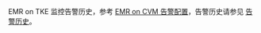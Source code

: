EMR on TKE 监控告警历史，参考 [EMR on CVM 告警配置](https://cloud.tencent.com/document/product/589/14626)，告警历史请参见 [告警历史](https://cloud.tencent.com/document/product/589/61798)。
